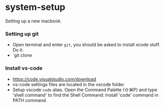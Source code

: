 # system-setup
Setting up a new macbook.

### Setting up git
* Open terminal and enter `git`, you should be asked to install xcode stuff. Do it.
* `git clone 

### Install vs-code
* https://code.visualstudio.com/download
* vs-code settings files are located in the vscode folder
* Setup vscode `code` alias. Open the Command Palette (⇧⌘P) and type 'shell command' to find the Shell Command: Install 'code' command in PATH command.
